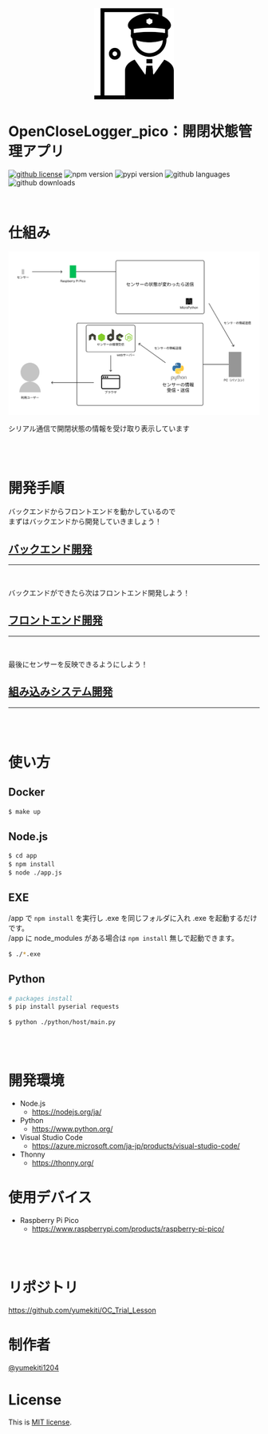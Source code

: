 <p align="center">
  <img src="./app/public/images/icon.png" width="160" alt="Logo" />
</p>

# OpenCloseLogger_pico：開閉状態管理アプリ

[![github license](https://shields.io/github/license/yumekiti/OC_Trial_Lesson)](https://licenses.opensource.jp/MIT/MIT.html)
![npm version](https://img.shields.io/node/v/express?style=flat)
![pypi version](https://img.shields.io/pypi/v/pyserial.svg?style=flat)
![github languages](https://shields.io/github/languages/count/yumekiti/OC_Trial_Lesson)
![github downloads](https://shields.io/github/downloads/yumekiti/OC_Trial_Lesson/total)

<br>

# 仕組み

<img src="markdown/images/system-1.svg" alt="system" />

シリアル通信で開閉状態の情報を受け取り表示しています

<br><br>

# 開発手順

バックエンドからフロントエンドを動かしているので<br>
まずはバックエンドから開発していきましょう！

## [バックエンド開発](./markdown/back-end.md)

---

<br>

バックエンドができたら次はフロントエンド開発しよう！

## [フロントエンド開発](./markdown/front-end.md)

---

<br>

最後にセンサーを反映できるようにしよう！

## [組み込みシステム開発](./markdown/system.md)

---

<br><br>

# 使い方

## Docker

```sh
$ make up
```

## Node.js

```sh
$ cd app
$ npm install
$ node ./app.js
```

## EXE

/app で `npm install` を実行し .exe を同じフォルダに入れ .exe を起動するだけです。<br>
/app に node_modules がある場合は `npm install` 無しで起動できます。

```sh
$ ./*.exe
```

## Python

```sh
# packages install
$ pip install pyserial requests
```

```sh
$ python ./python/host/main.py
```

<br><br>

# 開発環境

- Node.js
  - https://nodejs.org/ja/
- Python
  - https://www.python.org/
- Visual Studio Code
  - https://azure.microsoft.com/ja-jp/products/visual-studio-code/
- Thonny
  - https://thonny.org/

# 使用デバイス

- Raspberry Pi Pico
  - https://www.raspberrypi.com/products/raspberry-pi-pico/

<br><br>

# リポジトリ

https://github.com/yumekiti/OC_Trial_Lesson

# 制作者

[@yumekiti1204](https://twitter.com/yumekiti1204)

# License

This is [MIT license](https://en.wikipedia.org/wiki/MIT_License).
